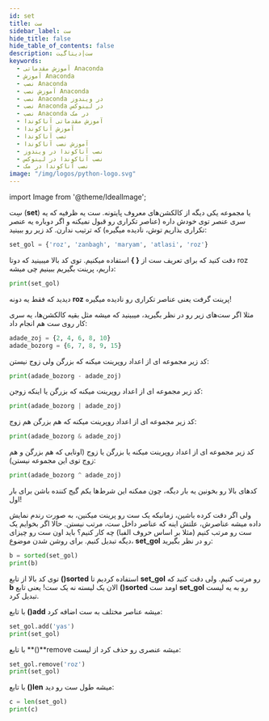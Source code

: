 ```yaml
---
id: set
title: ست
sidebar_label: ست
hide_title: false
hide_table_of_contents: false
description: ست|دیتاگیت
keywords:
  - آموزش مقدماتی Anaconda
  - آموزش Anaconda
  - نصب Anaconda
  - آموزش نصب Anaconda
  - نصب Anaconda در ویندوز
  - نصب Anaconda در لینوکس
  - نصب Anaconda در مک
  - آموزش مقدماتی آناکوندا
  - آموزش آناکوندا
  - نصب آناکوندا
  - آموزش نصب آناکوندا
  - نصب آناکوندا در ویندوز
  - نصب آناکوندا در لینوکس
  - نصب آناکوندا در مک
image: "/img/logos/python-logo.svg"
---
```


import Image from '@theme/IdealImage';

سِت (**set**) یا مجموعه یکی دیگه از کالکشن‌های معروف پایتونه. ست یه ظرفیه که یه سری عنصر توی خودش داره (عناصر تکراری رو قبول نمیکنه و اگر دوباره یه عنصر تکراری بذاریم توش، نادیده میگیره) که ترتیب ندارن. کد زیر رو ببینید:

```python
set_gol = {'roz', 'zanbagh', 'maryam', 'atlasi', 'roz'}
```

دقت کنید که برای تعریف ست از **{ }** استفاده میکنیم. توی کد بالا میبینید که دوتا roz داریم، پرینت بگیریم ببینیم چی میشه:

```python
print(set_gol)
```

دیدید که فقط یه دونه **roz** پرینت گرفت یعنی عناصر تکراری رو نادیده میگیره!

مثلا اگر ست‌های زیر رو در نظر بگیرید، میبینید که میشه مثل بقیه کالکشن‌ها، یه سری کار روی ست هم انجام داد:

```python
adade_zoj = {2, 4, 6, 8, 10}
adade_bozorg = {6, 7, 8, 9, 15}
```

کد زیر مجموعه ای از اعداد روپرینت میکنه که بزرگن ولی زوج نیستن:

```python
print(adade_bozorg - adade_zoj)
```

کد زیر مجموعه ای از اعداد روپرینت میکنه که بزرگن یا اینکه زوجن:

```python
print(adade_bozorg | adade_zoj)
```

کد زیر مجموعه ای از اعداد روپرینت میکنه که هم بزرگن هم زوج:

```python
print(adade_bozorg & adade_zoj)
```

کد زیر مجموعه ای از اعداد روپرینت میکنه یا بزرگن یا زوج (اونایی که هم بزرگن و هم زوج توی این مجموعه نیستن):

```python
print(adade_bozorg ^ adade_zoj)
```

کدهای بالا رو بخونین یه بار دیگه، چون ممکنه این شرط‌ها یکم گیج کننده باشن برای بار اول!

ولی اگر دقت کرده باشین، زمانیکه یک ست رو پرینت میکنین، به صورت رندم نمایش داده میشه عناصرش، علتش اینه که عناصر داخل ست، مرتب نیستن. حالا اگر بخوایم یک ست رو مرتب کنیم (مثلا بر اساس حروف الفبا) چه کار کنیم؟ باید اون ست رو چیزای دیگه تبدیل کنیم. برای روشن شدن موضوع، **set_gol** رو در نظر بگیرید:

```python
b = sorted(set_gol)
print(b)
```

توی کد بالا از تابع **()sorted** استفاده کردیم تا **set_gol** رو مرتب کنیم. ولی دقت کنید که **b** الان یک لیسته نه یک ست! یعنی تابع **()sorted** اومد ست **set_gol** رو به یه لیست تبدیل کرد.

با تابع **()add** میشه عناصر مختلف به ست اضافه کرد:

```python
set_gol.add('yas')
print(set_gol)
```

با تابع **()**remove میشه عنصری رو حذف کرد از لیست:

```python
set_gol.remove('roz')
print(set_gol)
```

با تابع **()len** میشه طول ست رو دید:

```python
c = len(set_gol)
print(c)
```
